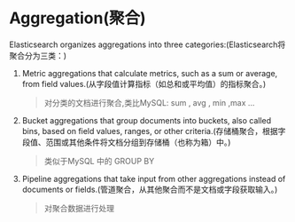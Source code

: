 # Aggregation(聚合)
Elasticsearch organizes aggregations into three categories:(Elasticsearch将聚合分为三类：)
1. Metric aggregations that calculate metrics, such as a sum or average, from field values.(从字段值计算指标（如总和或平均值）的指标聚合。)
    > 对分类的文档进行聚合,类比MySQL: sum , avg , min ,max ...

2. Bucket aggregations that group documents into buckets, also called bins, based on field values, ranges, or other criteria.(存储桶聚合，根据字段值、范围或其他条件将文档分组到存储桶（也称为箱）中。)
    > 类似于MySQL 中的 GROUP BY

3. Pipeline aggregations that take input from other aggregations instead of documents or fields.(管道聚合，从其他聚合而不是文档或字段获取输入。)
    > 对聚合数据进行处理
